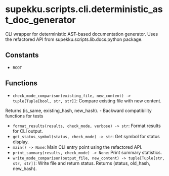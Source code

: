 # supekku.scripts.cli.deterministic_ast_doc_generator

CLI wrapper for deterministic AST-based documentation generator.
Uses the refactored API from supekku.scripts.lib.docs.python package.

## Constants

- `ROOT`

## Functions

- `check_mode_comparison(existing_file, new_content) -> tuple[Tuple[bool, str, str]]`: Compare existing file with new content.

Returns (is_same, existing_hash, new_hash). - Backward compatibility functions for tests
- `format_results(results, check_mode, verbose) -> str`: Format results for CLI output.
- `get_status_symbol(status, check_mode) -> str`: Get symbol for status display.
- `main() -> None`: Main CLI entry point using the refactored API.
- `print_summary(results, check_mode) -> None`: Print summary statistics.
- `write_mode_comparison(output_file, new_content) -> tuple[Tuple[str, str, str]]`: Write file and return status. Returns (status, old_hash, new_hash).
